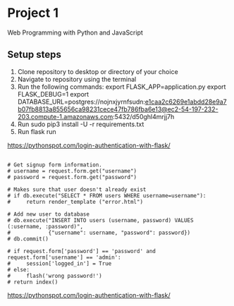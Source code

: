 # Project 1

Web Programming with Python and JavaScript

## Setup steps

1. Clone repository to desktop or directory of your choice
2. Navigate to repository using the terminal
3. Run the following commands:
    export FLASK_APP=application.py
    export FLASK_DEBUG=1
    export DATABASE_URL=postgres://nojnxjyrnfsudn:e1caa2c6269e1abdd28e9a7b07fb8813a855656ca98231cece47fb786fba6e13@ec2-54-197-232-203.compute-1.amazonaws.com:5432/d50ghl4mrjj7h
4. Run sudo pip3 install -U -r requirements.txt 
4. Run flask run

https://pythonspot.com/login-authentication-with-flask/
## 

    # Get signup form information.
    # username = request.form.get("username")
    # password = request.form.get("password") 

    # Makes sure that user doesn't already exist
    # if db.execute("SELECT * FROM users WHERE username=username"):
    #     return render_template ("error.html")

    # Add new user to database
    # db.execute("INSERT INTO users (username, password) VALUES (:username, :password)",
    #            {"username": username, "password": password})
    # db.commit()

    # if request.form['password'] == 'password' and request.form['username'] == 'admin':
    #     session['logged_in'] = True
    # else:
    #     flash('wrong password!')
    # return index()

https://pythonspot.com/login-authentication-with-flask/